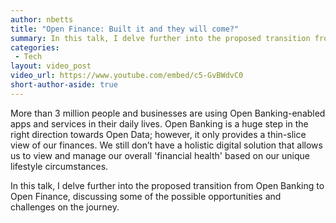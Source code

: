 ```yaml
---
author: nbetts
title: "Open Finance: Built it and they will come?"
summary: In this talk, I delve further into the proposed transition from Open Banking to Open Finance, discussing some of the possible opportunities and challenges on the journey.
categories:
 - Tech
layout: video_post
video_url: https://www.youtube.com/embed/c5-GvBWdvC0
short-author-aside: true
---
```


More than 3 million people and businesses are using Open Banking-enabled apps and services in their daily lives. Open Banking is a huge step in the right direction towards Open Data; however, it only provides a thin-slice view of our finances. We still don’t have a holistic digital solution that allows us to view and manage our overall 'financial health' based on our unique lifestyle circumstances.

In this talk, I delve further into the proposed transition from Open Banking to Open Finance, discussing some of the possible opportunities and challenges on the journey.



